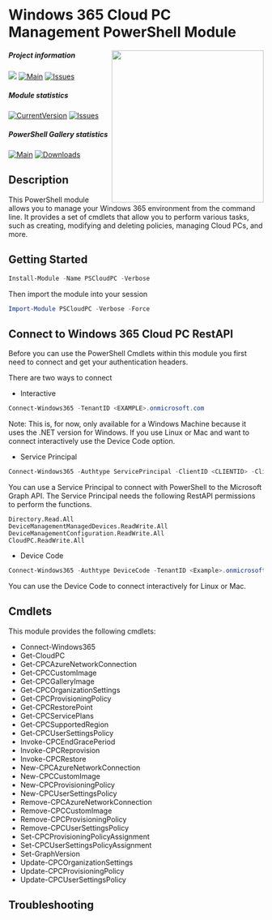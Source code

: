 # Windows 365 Cloud PC Management PowerShell Module

<img align="right" width="300" height="300" src="https://github.com/Windows365Management/PSCloudPC/blob/main/PSCloudPC/Private/PSCloudPC_logo.png">

##### Project information
<a href="https://github.com/Windows365Management/PSCloudPC/contributors" alt="Contributors"><img src="https://img.shields.io/github/contributors/Windows365Management/PSCloudPC?style=for-the-badge" /></a>
<a href="https://github.com/Windows365Management/PSCloudPC/tree/main" target="_blank"><img src="https://img.shields.io/github/license/Windows365Management/PSCloudPC?style=for-the-badge" alt="Main"></a>
<a href="https://github.com/Windows365Management/PSCloudPC/issues" target="_blank"><img src="https://img.shields.io/github/issues/Windows365Management/PSCloudPC?style=for-the-badge" alt="Issues"></a>
##### Module statistics
<a href="https://github.com/Windows365Management/PSCloudPC" target="_blank"><img src="https://img.shields.io/github/v/release/Windows365Management/PSCloudPC?label=latest&style=for-the-badge" alt="CurrentVersion"></a>
<a href="https://github.com/Windows365Management/PSCloudPC" target="_blank"><img src="https://img.shields.io/badge/PowerShell-7.0-blue.svg?style=for-the-badge" alt="Issues"></a>




##### PowerShell Gallery statistics
<a href="https://www.powershellgallery.com/packages/PSCloudPC" target="_blank"><img src="https://img.shields.io/powershellgallery/v/PSCloudPC?style=for-the-badge" alt="Main"></a> <a href="https://www.powershellgallery.com/packages/PSCloudPC" target="_blank"><img src="https://img.shields.io/powershellgallery/dt/PSCloudPC?style=for-the-badge" alt="Downloads"></a>

## Description
This PowerShell module allows you to manage your Windows 365 environment from the command line. It provides a set of cmdlets that allow you to perform various tasks, such as creating, modifying and deleting policies, managing Cloud PCs, and more.

## Getting Started

```powershell
Install-Module -Name PSCloudPC -Verbose
```

Then import the module into your session

```powershell
Import-Module PSCloudPC -Verbose -Force
```

## Connect to Windows 365 Cloud PC RestAPI
Before you can use the PowerShell Cmdlets within this module you first need to connect and get your authentication headers.

There are two ways to connect

- Interactive
```powershell
Connect-Windows365 -TenantID <EXAMPLE>.onmicrosoft.com
```
Note: This is, for now, only available for a Windows Machine because it uses the .NET version for Windows. If you use Linux or Mac and want to connect interactively use the Device Code option.

- Service Principal
 ```powershell
Connect-Windows365 -Authtype ServicePrincipal -ClientID <CLIENTID> -ClientSecret <CLIENTSECRET> -TenantID <Example>.onmicrosoft.com
```
You can use a Service Principal to connect with PowerShell to the Microsoft Graph API. The Service Principal needs the following RestAPI permissions to perform the functions.
```
Directory.Read.All
DeviceManagementManagedDevices.ReadWrite.All
DeviceManagementConfiguration.ReadWrite.All
CloudPC.ReadWrite.All
```


- Device Code
```powershell
Connect-Windows365 -Authtype DeviceCode -TenantID <Example>.onmicrosoft.com
```
You can use the Device Code to connect interactively for Linux or Mac.

## Cmdlets
This module provides the following cmdlets:
- Connect-Windows365
- Get-CloudPC
- Get-CPCAzureNetworkConnection
- Get-CPCCustomImage
- Get-CPCGalleryImage
- Get-CPCOrganizationSettings
- Get-CPCProvisioningPolicy
- Get-CPCRestorePoint
- Get-CPCServicePlans
- Get-CPCSupportedRegion
- Get-CPCUserSettingsPolicy
- Invoke-CPCEndGracePeriod
- Invoke-CPCReprovision
- Invoke-CPCRestore
- New-CPCAzureNetworkConnection
- New-CPCCustomImage
- New-CPCProvisioningPolicy
- New-CPCUserSettingsPolicy
- Remove-CPCAzureNetworkConnection
- Remove-CPCCustomImage
- Remove-CPCProvisioningPolicy
- Remove-CPCUserSettingsPolicy
- Set-CPCProvisioningPolicyAssignment
- Set-CPCUserSettingsPolicyAssignment
- Set-GraphVersion
- Update-CPCOrganizationSettings
- Update-CPCProvisioningPolicy
- Update-CPCUserSettingsPolicy


## Troubleshooting